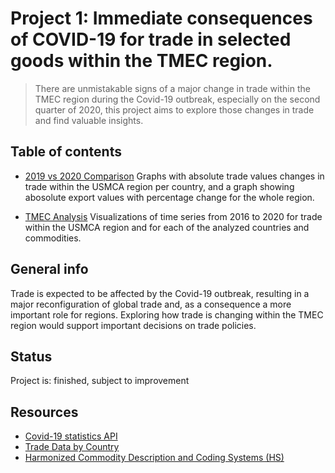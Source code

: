 # Project 1: Immediate consequences of COVID-19 for trade in selected goods within the TMEC region.
> There are unmistakable signs of a major change in trade within the TMEC region during the Covid-19 outbreak, especially on the second quarter of 2020, this project aims to explore those changes in trade and find valuable insights. 	

## Table of contents
* [2019 vs 2020 Comparison](https://github.com/Abigail-GG/Project-1/blob/main/2019vs2020_Comparision-Final.ipynb)
  Graphs with absolute trade values changes in trade within the USMCA region per country, and a graph showing abosolute export values with percentage change for the whole region.
  
* [TMEC Analysis](https://github.com/Abigail-GG/Project-1/blob/main/tmec_analysis.ipynb)
  Visualizations of time series from 2016 to 2020 for trade within the USMCA region and for each of the analyzed countries and commodities.

## General info
Trade is expected to be affected by the Covid-19 outbreak, resulting in a major reconfiguration of global trade and, as a consequence a more important role for regions. Exploring how trade is changing within the TMEC region would support important decisions on trade policies.

## Status
Project is: finished, subject to improvement

## Resources
* [Covid-19 statistics API](kaggle.com)
* [ Trade Data by Country](https://trendeconomy.com/trade)
* [Harmonized Commodity Description and Coding Systems (HS)](https://unstats.un.org/unsd/tradekb/Knowledgebase/50018/Harmonized-Commodity-Description-and-Coding-Systems-HS)
